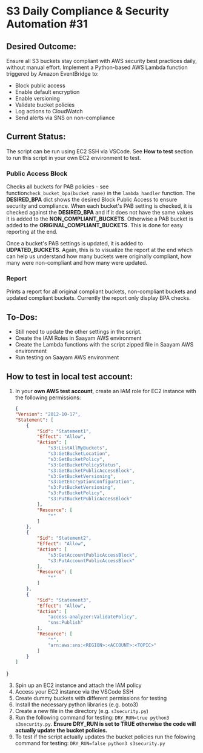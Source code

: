 # S3 Daily Compliance & Security Automation #31
## Desired Outcome:
Ensure all S3 buckets stay compliant with AWS security best practices daily, without manual effort. Implement a Python-based AWS Lambda function triggered by Amazon EventBridge to:

- Block public access
- Enable default encryption
- Enable versioning
- Validate bucket policies
- Log actions to CloudWatch
- Send alerts via SNS on non-compliance

## Current Status:
The script can be run using EC2 SSH via VSCode. See **How to test** section to run this script in your own EC2 environment to test.

### Public Access Block
Checks all buckets for PAB policies - see function`check_bucket_bpa(bucket_name)` in the `lambda_handler` function. The **DESIRED_BPA** dict shows the desired Block Public Access to ensure security and compliance. When each bucket's PAB setting is checked, it is checked against the **DESIRED_BPA** and if it does not have the same values it is added to the **NON_COMPLIANT_BUCKETS**. Otherwise a PAB bucket is added to the **ORIGINAL_COMPLIANT_BUCKETS**. This is done for easy reporting at the end. 

Once a bucket's PAB settings is updated, it is added to **UDPATED_BUCKETS**. Again, this is to visualize the report at the end which can help us understand how many buckets were originally compliant, how many were non-compliant and how many were updated.

### Report
Prints a report for all original compliant buckets, non-compliant buckets and updated compliant buckets. Currently the report only display BPA checks.

## To-Dos:
- Still need to update the other settings in the script.
- Create the IAM Roles in Saayam AWS environment
- Create the Lambda functions with the script zipped file in Saayam AWS environment
- Run testing on Saayam AWS environment

## How to test in local test account:
1. In your **own AWS test account**, create an IAM role for EC2 instance with the following permissions:
    ```json
   {
    "Version": "2012-10-17",
    "Statement": [
        {
            "Sid": "Statement1",
            "Effect": "Allow",
            "Action": [
                "s3:ListAllMyBuckets",
                "s3:GetBucketLocation",
                "s3:GetBucketPolicy",
                "s3:GetBucketPolicyStatus",
                "s3:GetBucketPublicAccessBlock",
                "s3:GetBucketVersioning",
                "s3:GetEncryptionConfiguration",
                "s3:PutBucketVersioning",
                "s3:PutBucketPolicy",
                "s3:PutBucketPublicAccessBlock"
            ],
            "Resource": [
                "*"
            ]
        },
        {
            "Sid": "Statement2",
            "Effect": "Allow",
            "Action": [
                "s3:GetAccountPublicAccessBlock",
                "s3:PutAccountPublicAccessBlock"
            ],
            "Resource": [
                "*"
            ]
        },
        {
            "Sid": "Statement3",
            "Effect": "Allow",
            "Action": [
                "access-analyzer:ValidatePolicy",
                "sns:Publish"
            ],
            "Resource": [
                "*",
                "arn:aws:sns:<REGION>:<ACCOUNT>:<TOPIC>"
            ]
        }
    ]
  }

3. Spin up an EC2 instance and attach the IAM policy
4. Access your EC2 instance via the VSCode SSH
5. Create dummy buckets with different permissions for testing
6. Install the necessary python libraries (e.g. boto3)
7. Create a new file in the directory (e.g. `s3security.py`)
8. Run the following command for testing: `DRY_RUN=true python3 s3security.py`. **Ensure DRY_RUN is set to TRUE otherwise the code will actually update the bucket policies.**
9. To test if the script actually updates the bucket policies run the folowing command for testing: `DRY_RUN=false python3 s3security.py`

